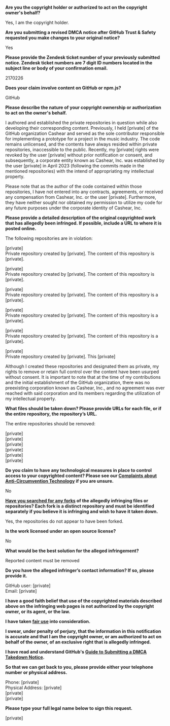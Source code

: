 **Are you the copyright holder or authorized to act on the copyright owner's behalf?**

Yes, I am the copyright holder.

**Are you submitting a revised DMCA notice after GitHub Trust & Safety requested you make changes to your original notice?**

Yes

**Please provide the Zendesk ticket number of your previously submitted notice. Zendesk ticket numbers are 7 digit ID numbers located in the subject line or body of your confirmation email.**

2170226

**Does your claim involve content on GitHub or npm.js?**

GitHub

**Please describe the nature of your copyright ownership or authorization to act on the owner's behalf.**

I authored and established the private repositories in question while also developing their corresponding content. Previously, I held [private] of the GitHub organization Cashear and served as the sole contributor responsible for implementing a prototype for a project in the music industry. The code remains unlicensed, and the contents have always resided within private repositories, inaccessible to the public. Recently, my [private] rights were revoked by the user [private] without prior notification or consent, and subsequently, a corporate entity known as Cashear, Inc. was established by the user [private] in April 2023 (following the commits made in the mentioned repositories) with the intend of appropriating my intellectual property.

Please note that as the author of the code contained within those repositories, I have not entered into any contracts, agreements, or received any compensation from Cashear, Inc. or the user [private]. Furthermore, they have neither sought nor obtained my permission to utilize my code for any future purposes under the corporate identity of Cashear, Inc.

**Please provide a detailed description of the original copyrighted work that has allegedly been infringed. If possible, include a URL to where it is posted online.**

The following repositories are in violation:

[private]  
Private repository created by [private]. The content of this repository is [private].

[private]  
Private repository created by [private]. The content of this repository is [private].

[private]  
Private repository created by [private]. The content of this repository is a [private].

[private]  
Private repository created by [private]. The content of this repository is a [private].

[private]  
Private repository created by [private]. The content of this repository is a [private].

[private]  
Private repository created by [private]. This [private]

Although I created these repositories and designated them as private, my rights to remove or retain full control over the content have been usurped without consent. It is important to note that at the time of my contributions and the initial establishment of the GitHub organization, there was no preexisting corporation known as Cashear, Inc., and no agreement was ever reached with said corporation and its members regarding the utilization of my intellectual property.

**What files should be taken down? Please provide URLs for each file, or if the entire repository, the repository’s URL.**

The entire repositories should be removed:

[private]  
[private]  
[private]  
[private]  
[private]  
[private]  

**Do you claim to have any technological measures in place to control access to your copyrighted content? Please see our <a href="https://docs.github.com/articles/guide-to-submitting-a-dmca-takedown-notice#complaints-about-anti-circumvention-technology">Complaints about Anti-Circumvention Technology</a> if you are unsure.**

No

**<a href="https://docs.github.com/articles/dmca-takedown-policy#b-what-about-forks-or-whats-a-fork">Have you searched for any forks</a> of the allegedly infringing files or repositories? Each fork is a distinct repository and must be identified separately if you believe it is infringing and wish to have it taken down.**

Yes, the repositories do not appear to have been forked.

**Is the work licensed under an open source license?**

No

**What would be the best solution for the alleged infringement?**

Reported content must be removed

**Do you have the alleged infringer’s contact information? If so, please provide it.**

GitHub user: [private]  
Email: [private]  

**I have a good faith belief that use of the copyrighted materials described above on the infringing web pages is not authorized by the copyright owner, or its agent, or the law.**

**I have taken <a href="https://www.lumendatabase.org/topics/22">fair use</a> into consideration.**

**I swear, under penalty of perjury, that the information in this notification is accurate and that I am the copyright owner, or am authorized to act on behalf of the owner, of an exclusive right that is allegedly infringed.**

**I have read and understand GitHub's <a href="https://docs.github.com/articles/guide-to-submitting-a-dmca-takedown-notice/">Guide to Submitting a DMCA Takedown Notice</a>.**

**So that we can get back to you, please provide either your telephone number or physical address.**

Phone: [private]  
Physical Address: [private]  
[private]  
[private]  

**Please type your full legal name below to sign this request.**

[private]  
